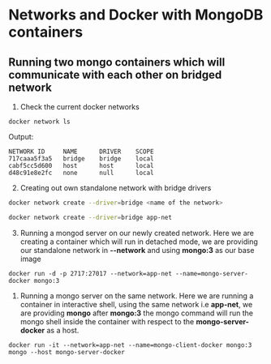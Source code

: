 # Networks and Docker with MongoDB containers

## Running two mongo containers which will communicate with each other on bridged network

1. Check the current docker networks

```
docker network ls
```

Output:

```
NETWORK ID     NAME      DRIVER    SCOPE
717caaa5f3a5   bridge    bridge    local
cabf5cc5d600   host      host      local
d48c91e8e2fc   none      null      local
```

2. Creating out own standalone network with bridge drivers

```bash
docker network create --driver=bridge <name of the network>
```

```bash
docker network create --driver=bridge app-net
```

3. Running a mongod server on our newly created network.
   Here we are creating a container which will run in detached mode, we are providing our standalone network in **--network** and using **mongo:3** as our base image

```
docker run -d -p 2717:27017 --network=app-net --name=mongo-server-docker mongo:3
```

1. Running a mongo server on the same network. Here we are running a container in interactive shell, using the same network i.e **app-net**, we are providing **mongo** after **mongo:3** the mongo command will run the mongo shell inside the container with respect to the **mongo-server-docker** as a host.

```
docker run -it --network=app-net --name=mongo-client-docker mongo:3 mongo --host mongo-server-docker
```
